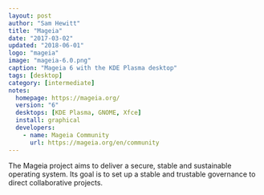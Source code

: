 ```yaml
---
layout: post
author: "Sam Hewitt"
title: "Mageia"
date: "2017-03-02"
updated: "2018-06-01"
logo: "mageia"
image: "mageia-6.0.png"
caption: "Mageia 6 with the KDE Plasma desktop"
tags: [desktop]
category: [intermediate]
notes:
  homepage: https://mageia.org/
  version: "6"
  desktops: [KDE Plasma, GNOME, Xfce]
  install: graphical
  developers:
    - name: Mageia Community
      url: https://mageia.org/en/community
---
```


The Mageia project aims to deliver a secure, stable and sustainable operating system. Its goal is to set up a stable and trustable governance to direct collaborative projects.
